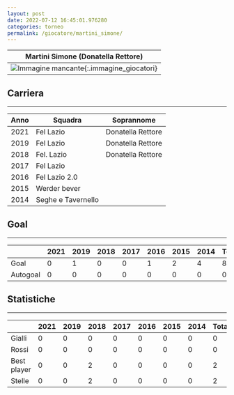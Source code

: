 ```yaml
---
layout: post
date: 2022-07-12 16:45:01.976280
categories: torneo
permalink: /giocatore/martini_simone/
---
```

<link rel='stylesheets' href='./../assets/giocatori.css'>

| Martini Simone (Donatella Rettore) |
|:-----:|
| ![Immagine mancante]('./../../assets/giocatori/martini_simone.png){:.immagine_giocatori} |


## Carriera
----

|Anno|Squadra|Soprannome|
|:---:|---|---|
|2021|Fel Lazio|Donatella Rettore|
|2019|Fel Lazio|Donatella Rettore|
|2018|Fel. Lazio|Donatella Rettore|
|2017|Fel Lazio||
|2016|Fel Lazio 2.0||
|2015|Werder bever||
|2014|Seghe e Tavernello||


## Goal
----

| |2021|2019|2018|2017|2016|2015|2014| Totale |
|---|---|---|---|---|---|---|---|---|
|Goal|0|1|0|0|1|2|4|8|
|Autogoal|0|0|0|0|0|0|0|0|


## Statistiche
----

| |2021|2019|2018|2017|2016|2015|2014| Totale |
|---|---|---|---|---|---|---|---|---|
|Gialli|0|0|0|0|0|0|0|0|
|Rossi|0|0|0|0|0|0|0|0|
|Best player|0|0|2|0|0|0|0|2|
|Stelle|0|0|2|0|0|0|0|2|